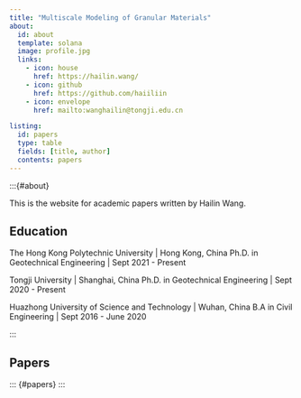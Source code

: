 ```yaml
---
title: "Multiscale Modeling of Granular Materials"
about:
  id: about
  template: solana
  image: profile.jpg
  links:
    - icon: house
      href: https://hailin.wang/
    - icon: github
      href: https://github.com/haiiliin
    - icon: envelope
      href: mailto:wanghailin@tongji.edu.cn

listing:
  id: papers
  type: table
  fields: [title, author]
  contents: papers
---
```


:::{#about}

This is the website for academic papers written by Hailin Wang.

## Education

The Hong Kong Polytechnic University | Hong Kong, China
Ph.D. in Geotechnical Engineering | Sept 2021 - Present

Tongji University | Shanghai, China
Ph.D. in Geotechnical Engineering | Sept 2020 - Present

Huazhong University of Science and Technology | Wuhan, China
B.A in Civil Engineering | Sept 2016 - June 2020

:::

## Papers

::: {#papers}
:::
